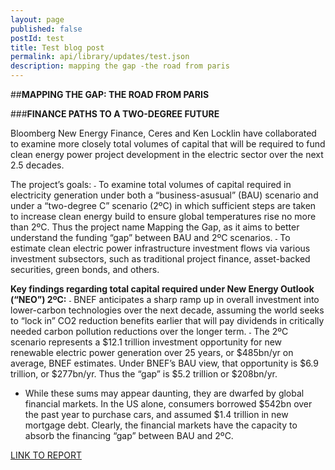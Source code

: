 ```yaml
---
layout: page
published: false 
postId: test
title: Test blog post
permalink: api/library/updates/test.json
description: mapping the gap -the road from paris
---
```


##<b>MAPPING THE GAP: THE ROAD FROM PARIS</b>

###<b>FINANCE PATHS TO A TWO-DEGREE FUTURE</b>

Bloomberg New Energy Finance, Ceres and Ken Locklin have collaborated to examine more closely total volumes of capital that will be required to fund clean energy power project development in the electric sector over the next 2.5 decades.

The project’s goals:
˗ To examine total volumes of capital required in electricity generation under both a “business-asusual” (BAU) scenario and under a “two-degree C” scenario (2ºC) in which sufficient steps are taken to increase clean energy build to ensure global temperatures rise no more than 2ºC. Thus the project name Mapping the Gap, as it aims to better understand the funding “gap” between BAU and 2ºC scenarios.
˗ To estimate clean electric power infrastructure investment flows via various investment subsectors, such as traditional project finance, asset-backed securities, green bonds, and others.

<b>Key findings regarding total capital required under New Energy Outlook (“NEO”) 2ºC:</b>
˗ BNEF anticipates a sharp ramp up in overall investment into lower-carbon technologies over the next decade, assuming the world seeks to “lock in” CO2 reduction benefits earlier that will pay dividends in critically needed carbon pollution reductions over the longer term.
˗ The 2ºC scenario represents a $12.1 trillion investment opportunity for new renewable electric power generation over 25 years, or $485bn/yr on average, BNEF estimates. Under BNEF’s BAU view, that opportunity is $6.9 trillion, or $277bn/yr. Thus the “gap” is $5.2 trillion or $208bn/yr.
- While these sums may appear daunting, they are dwarfed by global financial markets. In the US alone, consumers borrowed $542bn over the past year to purchase cars, and assumed $1.4 trillion in new mortgage debt. Clearly, the financial markets have the capacity to absorb the financing “gap” between BAU and 2ºC.

[LINK TO REPORT](https://data.bloomberglp.com/bnef/sites/4/2016/01/CERES_BNEF_MTG_Overview_Deck_27January.pdf)
